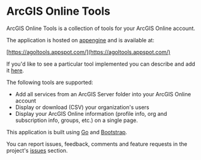 ArcGIS Online Tools
=========

ArcGIS Online Tools is a collection of tools for your ArcGIS Online account. 

The application is hosted on [appengine][appengine] and is available at:

[https://agoltools.appspot.com/](https://agoltools.appspot.com/)

If you'd like to see a particular tool implemented you can describe and add it [here][issues]. 

The following tools are supported:

* Add all services from an ArcGIS Server folder into your ArcGIS Online account
* Display or download (CSV) your organization's users
* Display your ArcGIS Online information (profile info, org and subscription info, groups, etc.) on a single page.

This application is built using [Go][go] and [Bootstrap][bootstrap]. 

You can report issues, feedback, comments and feature requests in the project's [issues][issues] section.

[issues]: https://github.com/keyurva/agoltools/issues
[go]: https://code.google.com/p/go/
[bootstrap]: https://github.com/twbs/bootstrap
[appengine]: https://developers.google.com/appengine/

